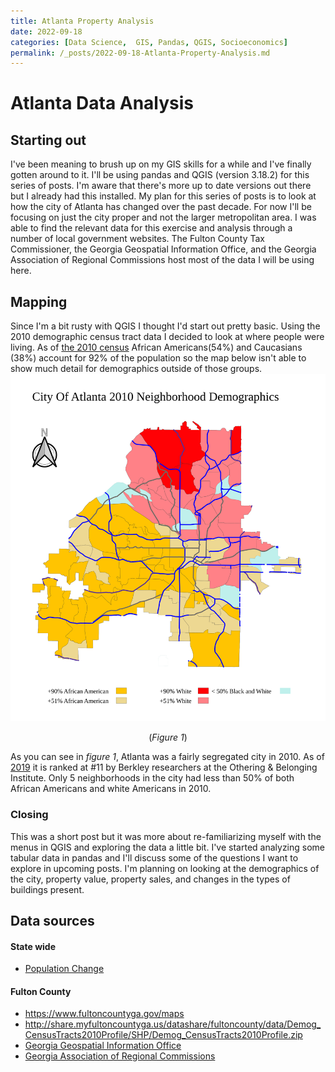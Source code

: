 ```yaml
---
title: Atlanta Property Analysis   
date: 2022-09-18  
categories: [Data Science,  GIS, Pandas, QGIS, Socioeconomics]  
permalink: /_posts/2022-09-18-Atlanta-Property-Analysis.md  
---
```

# Atlanta Data Analysis
## Starting out
I've been meaning to brush up on my GIS skills for a while and I've finally gotten around to it. I'll be using pandas and QGIS (version 3.18.2) for this series of posts. I'm aware that there's more up to date versions out there but I already had this installed. My plan for this series of posts is to look at how the city of Atlanta has changed over the past decade. For now I'll be focusing on just the city proper and not the larger metropolitan area. 
I was able to find the relevant data for this exercise and analysis through a number of local government websites. The Fulton County Tax Commissioner, the Georgia Geospatial Information Office, and the Georgia Association of Regional Commissions host most of the data I will be using here.   

## Mapping 
Since I'm a bit rusty with QGIS I thought I'd start out pretty basic. Using the 2010 demographic census tract data I decided to look at where people were living. As of [the 2010 census](https://www.atlantaga.gov/home/showpublisheddocument/4383/636245709418400000) African Americans(54%) and Caucasians (38%) account for 92% of the population so the map below isn't able to show much detail for demographics outside of those groups.   
![A map of the Demographics of Atlanta](/docs/assets/AtlantaNeighborhoodDemographics.svg)
<figcaption align="center">
	(<i>Figure 1</i>)   
	</figcaption>  
	
As you can see in *figure 1*,  Atlanta was a fairly segregated city in 2010. As of [2019](https://belonging.berkeley.edu/most-least-segregated-cities) it is ranked at #11 by Berkley researchers at the Othering & Belonging Institute. Only 5 neighborhoods in the city had less than 50% of both African Americans and white Americans in 2010. 

### Closing
This was a short post but it was more about re-familiarizing myself with the menus in QGIS and exploring the data a little bit. I've started analyzing some tabular data in pandas and I'll discuss some of the questions I want to explore in upcoming posts.  I'm planning on looking at the demographics of the city, property value, property sales, and changes in the types of buildings present.

## Data sources
#### State wide
- [Population Change](https://opendata.atlantaregional.com/datasets/GARC::population-change-1990-2020-by-zip-code-1/explore?location=33.255502%2C-84.052413%2C9.58&showTable=true)  
#### Fulton County   
- https://www.fultoncountyga.gov/maps    
- http://share.myfultoncountyga.us/datashare/fultoncounty/data/Demog_CensusTracts2010Profile/SHP/Demog_CensusTracts2010Profile.zip    
- [Georgia Geospatial Information Office](https://gio.ga.gov/)  
- [Georgia Association of Regional Commissions](https://opendata.atlantaregional.com/datasets/GARC::major-roads/explore?location=33.706256%2C-84.434300%2C9.53)  
